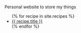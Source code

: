 
Personal website to store my things


<ul>
  {% for recipe in site.recipes %}
    <li><a href="{{ recipe.url }}">{{ recipe.title }}</a></li>
  {% endfor %}
</ul>